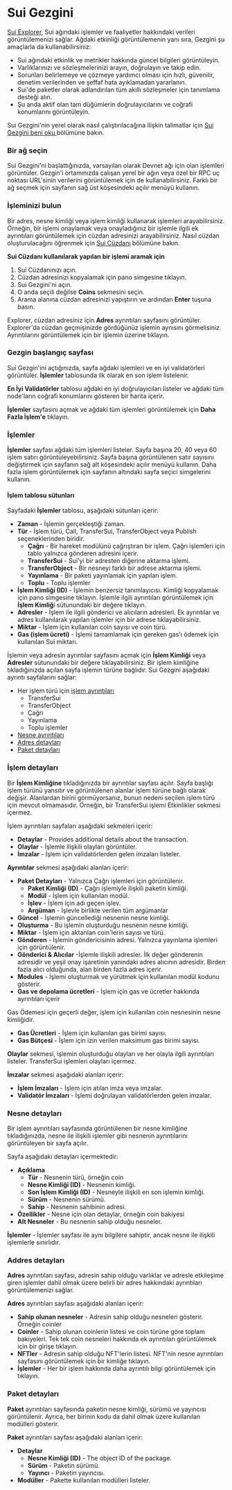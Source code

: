# Sui Gezgini

[Sui Explorer](https://explorer.sui.io/), Sui ağındaki işlemler ve faaliyetler hakkındaki verileri görüntülemenizi sağlar. Ağdaki etkinliği görüntülemenin yanı sıra, Gezgini şu amaçlarla da kullanabilirsiniz:

* Sui ağındaki etkinlik ve metrikler hakkında güncel bilgileri görüntüleyin.
* Varlıklarınızı ve sözleşmelerinizi arayın, doğrulayın ve takip edin.
* Sorunları belirlemeye ve çözmeye yardımcı olması için hızlı, güvenilir, denetim verilerinden ve şeffaf hata ayıklamadan yararlanın.
* Sui'de paketler olarak adlandırılan tüm akıllı sözleşmeler için tanımlama desteği alın.
* Şu anda aktif olan tam düğümlerin doğrulayıcılarını ve coğrafi konumlarını görüntüleyin.

Sui Gezgini'nin yerel olarak nasıl çalıştırılacağına ilişkin talimatlar için [Sui Gezgini beni oku ](https://github.com/MystenLabs/sui/tree/main/apps/explorer#readme)bölümüne bakın.

### Bir ağ seçin <a href="#choose-a-network" id="choose-a-network"></a>

Sui Gezgini'ni başlattığınızda, varsayılan olarak Devnet ağı için olan işlemleri görüntüler. Gezgin'i ortamınızda çalışan yerel bir ağın veya özel bir RPC uç noktası URL'sinin verilerini görüntülemek için de kullanabilirsiniz. Farklı bir ağ seçmek için sayfanın sağ üst köşesindeki açılır menüyü kullanın.

### İşleminizi bulun <a href="#finding-your-transaction" id="finding-your-transaction"></a>

Bir adres, nesne kimliği veya işlem kimliği kullanarak işlemleri arayabilirsiniz. Örneğin, bir işlemi onaylamak veya onayladığınız bir işlemle ilgili ek ayrıntıları görüntülemek için cüzdan adresinizi arayabilirsiniz. Nasıl cüzdan oluşturulacağını öğrenmek için [Sui Cüzdanı](https://docs.sui.io/devnet/explore/wallet-browser) bölümüne bakın.

**Sui Cüzdanı kullanılarak yapılan bir işlemi aramak için**

1. Sui Cüzdanınızı açın.
2. Cüzdan adresinizi kopyalamak için pano simgesine tıklayın.
3. Sui Gezgini'ni açın.
4. O anda seçili değilse **Coins** sekmesini seçin.
5. Arama alanına cüzdan adresinizi yapıştırın ve ardından **Enter** tuşuna basın.

Explorer, cüzdan adresiniz için **Adres** ayrıntıları sayfasını görüntüler. Explorer'da cüzdan geçmişinizde gördüğünüz işlemin aynısını görmelisiniz. Ayrıntılarını görüntülemek için bir işlemin üzerine tıklayın.

### Gezgin başlangıç sayfası <a href="#explorer-start-page" id="explorer-start-page"></a>

Sui Gezgin'ini açtığınızda, sayfa ağdaki işlemleri ve en iyi validatörleri görüntüler. **İşlemler** tablosunda ilk olarak en son işlem listelenir.

**En İyi Validatörler** tablosu ağdaki en iyi doğrulayıcıları listeler ve ağdaki tüm node'ların coğrafi konumlarını gösteren bir harita içerir.

**İşlemler** sayfasını açmak ve ağdaki tüm işlemleri görüntülemek için **Daha Fazla İşlem'e** tıklayın.

### İşlemler <a href="#transactions" id="transactions"></a>

**İşlemler** sayfası ağdaki tüm işlemleri listeler. Sayfa başına 20, 40 veya 60 işlem satırı görüntüleyebilirsiniz. Sayfa başına görüntülenen satır sayısını değiştirmek için sayfanın sağ alt köşesindeki açılır menüyü kullanın. Daha fazla işlem görüntülemek için sayfanın altındaki sayfa seçici simgelerini kullanın.

#### İşlem tablosu sütunları <a href="#transaction-table-columns" id="transaction-table-columns"></a>

Sayfadaki **İşlemler** tablosu, aşağıdaki sütunları içerir:

* **Zaman** - İşlemin gerçekleştiği zaman.
* **Tür** - İşlem türü, Call, TransferSui, TransferObject veya Publish seçeneklerinden biridir.
  * **Çağrı** - Bir hareket modülünü çağrıştıran bir işlem. Çağrı işlemleri için tablo yalnızca gönderen adresini içerir.
  * **TransferSui** - Sui'yi bir adresten diğerine aktarma işlemi.
  * **TransferObject** - Bir nesneyi farklı bir adrese aktarma işlemi.
  * **Yayınlama** - Bir paketi yayınlamak için yapılan işlem.
  * **Toplu** - Toplu işlemler
* **İşlem Kimliği (ID)** - İşlemin benzersiz tanımlayıcısı. Kimliği kopyalamak için pano simgesine tıklayın. İşlemle ilgili ayrıntıları görüntülemek için **İşlem Kimliğ**i sütunundaki bir değere tıklayın.
* **Adresler** - İşlem ile ilgili gönderici ve alıcıların adresleri. Ek ayrıntılar ve adres kullanılarak yapılan işlemler için bir adrese tıklayabilirsiniz.
* **Miktar** - İşlem için kullanılan coin sayısı ve coin türü.
* **Gas (işlem ücreti)** - İşlemi tamamlamak için gereken gas'ı ödemek için kullanılan Sui miktarı.

İşlemin veya adresin ayrıntılar sayfasını açmak için **İşlem Kimliği** veya **Adresler** sütunundaki bir değere tıklayabilirsiniz. Bir işlem kimliğine tıkladığınızda açılan sayfa işlemin türüne bağlıdır. Sui Gezgini aşağıdaki ayrıntı sayfalarını sağlar:

* Her işlem türü için [işlem ayrıntıları](https://docs.sui.io/devnet/explore/sui-explorer#transaction-details-pages)
  * TransferSui
  * TransferObject
  * Çağrı
  * Yayınlama
  * Toplu işlemler
* [Nesne ayrıntıları](https://docs.sui.io/devnet/explore/sui-explorer#object-details-page)
* [Adres detayları](https://docs.sui.io/devnet/explore/sui-explorer#address-details-page)
* [Paket detayları](https://docs.sui.io/devnet/explore/sui-explorer#package-details-page)

### İşlem detayları <a href="#transaction-details" id="transaction-details"></a>

Bir **İşlem Kimliğine** tıkladığınızda bir ayrıntılar sayfası açılır. Sayfa başlığı işlem türünü yansıtır ve görüntülenen alanlar işlem türüne bağlı olarak değişir. Alanlardan birini görmüyorsanız, bunun nedeni seçilen işlem türü için mevcut olmamasıdır. Örneğin, bir TransferSui işlemi Etkinlikler sekmesi içermez.

İşlem ayrıntıları sayfaları aşağıdaki sekmeleri içerir:

* **Detaylar** - Provides additional details about the transaction.
* **Olaylar** - İşlemle ilişkili olayları görüntüler.
* **İmzalar** - İşlem için validatörlerden gelen imzaları listeler.

**Ayrıntılar** sekmesi aşağıdaki alanları içerir:

* **Paket Detayları** - Yalnızca Çağrı işlemleri için görüntülenir.
  * **Paket Kimliği (ID)** - Çağrı işlemiyle ilişkili paketin kimliği.
  * **Modül** - İşlem için kullanılan modül.
  * **İşlev** - İşlem için adı geçen işlev.
  * **Argüman** - İşlevle birlikte verilen tüm argümanlar
* **Güncel** - İşlemin güncellediği nesnenin nesne kimliği.
* **Oluşturma** - Bu işlemin oluşturduğu nesnenin nesne kimliği.
* **Miktar** - İşlem için aktarılan coin'lerin sayısı ve türü.
* **Gönderen** - İşlemin göndericisinin adresi. Yalnızca yayınlama işlemleri için görüntülenir.
* **Gönderici & Alıcılar** -İşlemle ilişkili adresler. İlk değer gönderenin adresidir ve yeşil onay işaretinin yanındaki adres alıcının adresidir. Birden fazla alıcı olduğunda, alan birden fazla adres içerir.
* **Modules** - İşlemi oluşturmak ve yürütmek için kullanılan modül kodunu gösterir.
* **Gas ve depolama ücretleri** - İşlem için gas ve ücretler hakkında ayrıntıları içerir

Gas Ödemesi için geçerli değer, işlem için kullanılan coin nesnesinin nesne kimliğidir.

* **Gas Ücretleri** - İşlem için kullanılan gas birimi sayısı.
* **Gas Bütçesi** - İşlem için izin verilen maksimum gas birimi sayısı.

**Olaylar** sekmesi, işlemin oluşturduğu olayları ve her olayla ilgili ayrıntıları listeler. TransferSui işlemleri olayları içermez.

**İmzalar** sekmesi aşağıdaki alanları içerir:

* **İşlem İmzaları** - İşlem için atılan imza veya imzalar.
* **Validatör İmzaları** - İşlemi doğrulayan validatörlerden gelen imzalar.

### Nesne detayları <a href="#object-details" id="object-details"></a>

Bir işlem ayrıntıları sayfasında görüntülenen bir nesne kimliğine tıkladığınızda, nesne ile ilişkili işlemler gibi nesnenin ayrıntılarını görüntüleyen bir sayfa açılır.

Sayfa aşağıdaki detayları içermektedir:

* **Açıklama**
  * **Tür** - Nesnenin türü, örneğin coin
  * **Nesne Kimliği (ID)** - Nesnenin kimliği.
  * **Son İşlem Kimliği (ID)** - Nesneyle ilişkili en son işlemin kimliği.
  * **Sürüm** - Nesnenin sürümü.
  * **Sahip** - Nesnenin sahibinin adresi.
* **Özellikler** - Nesne için olan detaylar, örneğin coin bakiyesi
* **Alt Nesneler** - Bu nesnenin sahip olduğu nesneler.

**İşlemler** - İşlemler sayfası ile aynı bilgilere sahiptir, ancak nesne ile ilişkili işlemlerle sınırlıdır.

### Addres detayları <a href="#address-details" id="address-details"></a>

**Adres** ayrıntıları sayfası, adresin sahip olduğu varlıklar ve adresle etkileşime giren işlemler dahil olmak üzere belirli bir adres hakkındaki ayrıntıları görüntülemenizi sağlar.

**Adres** ayrıntıları sayfası aşağıdaki alanları içerir:

* **Sahip olunan nesneler** - Adresin sahip olduğu nesneleri gösterir. Örneğin coinler
* **Coinler** - Sahip olunan coinlerin listesi ve coin türüne göre toplam bakiyeleri. Tek tek coin nesneleri hakkında ek ayrıntıları görüntülemek için bir girişe tıklayın.
* **NFTler** - Adresin sahip olduğu NFT'lerin listesi. NFT'nin nesne ayrıntıları sayfasını görüntülemek için bir kimliğe tıklayın.
* **İşlemler** - Her bir işlem hakkında daha ayrıntılı bilgi görüntülemek için tıklayın.

### Paket detayları <a href="#package-details" id="package-details"></a>

**Paket** ayrıntıları sayfasında paketin nesne kimliği, sürümü ve yayıncısı görüntülenir. Ayrıca, her birinin kodu da dahil olmak üzere kullanılan modülleri gösterir.

**Paket** ayrıntıları sayfası aşağıdaki alanları içerir:

* **Detaylar**
  * **Nesne Kimliği (ID)** - The object ID of the package.
  * **Sürüm** - Paketin sürümü.
  * **Yayıncı** - Paketin yayıncısı.
* **Modüller** - Pakette kullanılan modülleri listeler.
